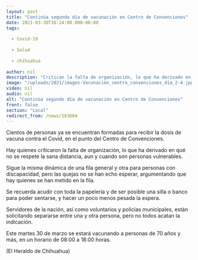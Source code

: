 ```yaml
---
layout: post
title: "Continúa segundo día de vacunación en Centro de Convenciones"
date: 2021-03-30T16:24:00.000-06:00
tags:
  
  - Covid-19
  
  - Salud
  
  - chihuahua
  
author: nil
description: "Critican la falta de organización, lo que ha derivado en qué no se respete la sana distancia"
image: "/uploads/2021/images-Vacunación_centro_convenciones_día_2-4.jpg"
video: nil
audio: nil
alt: "Continúa segundo día de vacunación en Centro de Convenciones"
front: false
section: "Local"
redirect_from: /news/183604
---
```


Cientos de personas ya se encuentran formadas para recibir la dosis de vacuna contra el Covid, en el punto del Centro de Convenciones.

Hay quienes criticaron la falta de organización, lo que ha derivado en qué no se respete la sana distancia, aun y cuando son personas vulnerables.

Sigue la misma dinámica de una fila general y otra para personas con discapacidad, pero las quejas no se han echo esperar, argumentando que hay quienes se han metido en la fila.

Se recuerda acudir con toda la papelería y de ser posible una silla o banco para poder sentarse, y hacer un poco menos pesada la espera.

Servidores de la nación, así como voluntarios y policías municipales, están solicitando separarse entre una y otra persona, pero no todos acatan la indicación.

Este martes 30 de marzo se estará vacunando a personas de 70 años y más, en un horario de 08:00 a 18:00 horas.

(El Heraldo de Chihuahua)